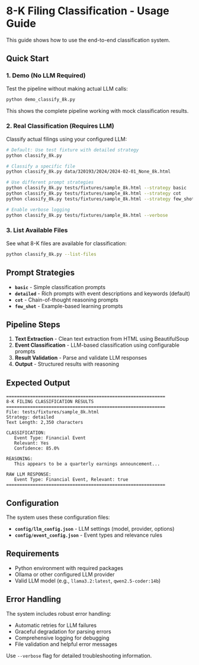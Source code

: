 # 8-K Filing Classification - Usage Guide

This guide shows how to use the end-to-end classification system.

## Quick Start

### 1. Demo (No LLM Required)
Test the pipeline without making actual LLM calls:

```bash
python demo_classify_8k.py
```

This shows the complete pipeline working with mock classification results.

### 2. Real Classification (Requires LLM)
Classify actual filings using your configured LLM:

```bash
# Default: Use test fixture with detailed strategy
python classify_8k.py

# Classify a specific file
python classify_8k.py data/320193/2024/2024-02-01_None_8k.html

# Use different prompt strategies
python classify_8k.py tests/fixtures/sample_8k.html --strategy basic
python classify_8k.py tests/fixtures/sample_8k.html --strategy cot
python classify_8k.py tests/fixtures/sample_8k.html --strategy few_shot

# Enable verbose logging
python classify_8k.py tests/fixtures/sample_8k.html --verbose
```

### 3. List Available Files
See what 8-K files are available for classification:

```bash
python classify_8k.py --list-files
```

## Prompt Strategies

- **`basic`** - Simple classification prompts
- **`detailed`** - Rich prompts with event descriptions and keywords (default)
- **`cot`** - Chain-of-thought reasoning prompts  
- **`few_shot`** - Example-based learning prompts

## Pipeline Steps

1. **Text Extraction** - Clean text extraction from HTML using BeautifulSoup
2. **Event Classification** - LLM-based classification using configurable prompts
3. **Result Validation** - Parse and validate LLM responses
4. **Output** - Structured results with reasoning

## Expected Output

```
============================================================
8-K FILING CLASSIFICATION RESULTS
============================================================
File: tests/fixtures/sample_8k.html
Strategy: detailed
Text Length: 2,350 characters

CLASSIFICATION:
   Event Type: Financial Event
   Relevant: Yes
   Confidence: 85.0%

REASONING:
   This appears to be a quarterly earnings announcement...

RAW LLM RESPONSE:
   Event Type: Financial Event, Relevant: true
============================================================
```

## Configuration

The system uses these configuration files:

- **`config/llm_config.json`** - LLM settings (model, provider, options)
- **`config/event_config.json`** - Event types and relevance rules

## Requirements

- Python environment with required packages
- Ollama or other configured LLM provider
- Valid LLM model (e.g., `llama3.2:latest`, `qwen2.5-coder:14b`)

## Error Handling

The system includes robust error handling:
- Automatic retries for LLM failures
- Graceful degradation for parsing errors
- Comprehensive logging for debugging
- File validation and helpful error messages

Use `--verbose` flag for detailed troubleshooting information. 